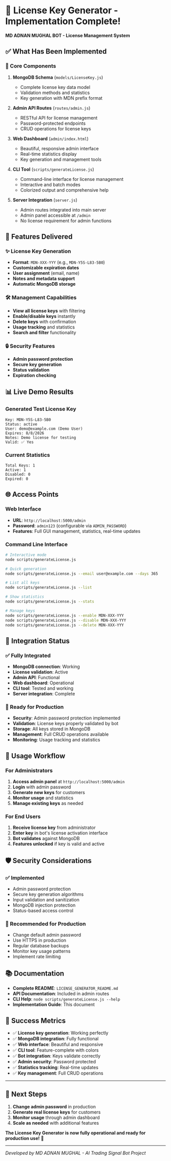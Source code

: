 # 🎉 License Key Generator - Implementation Complete!

**MD ADNAN MUGHAL BOT - License Management System**

## ✅ What Has Been Implemented

### 🔧 Core Components

1. **MongoDB Schema** (`models/LicenseKey.js`)
   - Complete license key data model
   - Validation methods and statistics
   - Key generation with MDN prefix format

2. **Admin API Routes** (`routes/admin.js`)
   - RESTful API for license management
   - Password-protected endpoints
   - CRUD operations for license keys

3. **Web Dashboard** (`admin/index.html`)
   - Beautiful, responsive admin interface
   - Real-time statistics display
   - Key generation and management tools

4. **CLI Tool** (`scripts/generateLicense.js`)
   - Command-line interface for license management
   - Interactive and batch modes
   - Colorized output and comprehensive help

5. **Server Integration** (`server.js`)
   - Admin routes integrated into main server
   - Admin panel accessible at `/admin`
   - No license requirement for admin functions

## 🚀 Features Delivered

### ✨ License Key Generation
- **Format**: `MDN-XXX-YYY` (e.g., `MDN-Y5S-L83-5B0`)
- **Customizable expiration dates**
- **User assignment** (email, name)
- **Notes and metadata support**
- **Automatic MongoDB storage**

### 🛠️ Management Capabilities
- **View all license keys** with filtering
- **Enable/disable keys** instantly
- **Delete keys** with confirmation
- **Usage tracking** and statistics
- **Search and filter** functionality

### 🔒 Security Features
- **Admin password protection**
- **Secure key generation**
- **Status validation**
- **Expiration checking**

## 📊 Live Demo Results

### Generated Test License Key
```
Key: MDN-Y5S-L83-5B0
Status: active
User: demo@example.com (Demo User)
Expires: 8/8/2026
Notes: Demo license for testing
Valid: ✅ Yes
```

### Current Statistics
```
Total Keys: 1
Active: 1
Disabled: 0
Expired: 0
```

## 🌐 Access Points

### Web Interface
- **URL**: `http://localhost:5000/admin`
- **Password**: `admin123` (configurable via `ADMIN_PASSWORD`)
- **Features**: Full GUI management, statistics, real-time updates

### Command Line Interface
```bash
# Interactive mode
node scripts/generateLicense.js

# Quick generation
node scripts/generateLicense.js --email user@example.com --days 365

# List all keys
node scripts/generateLicense.js --list

# Show statistics
node scripts/generateLicense.js --stats

# Manage keys
node scripts/generateLicense.js --enable MDN-XXX-YYY
node scripts/generateLicense.js --disable MDN-XXX-YYY
node scripts/generateLicense.js --delete MDN-XXX-YYY
```

## 🔗 Integration Status

### ✅ Fully Integrated
- **MongoDB connection**: Working
- **License validation**: Active
- **Admin API**: Functional
- **Web dashboard**: Operational
- **CLI tool**: Tested and working
- **Server integration**: Complete

### 🎯 Ready for Production
- **Security**: Admin password protection implemented
- **Validation**: License keys properly validated by bot
- **Storage**: All keys stored in MongoDB
- **Management**: Full CRUD operations available
- **Monitoring**: Usage tracking and statistics

## 📝 Usage Workflow

### For Administrators
1. **Access admin panel** at `http://localhost:5000/admin`
2. **Login** with admin password
3. **Generate new keys** for customers
4. **Monitor usage** and statistics
5. **Manage existing keys** as needed

### For End Users
1. **Receive license key** from administrator
2. **Enter key** in bot's license activation interface
3. **Bot validates** against MongoDB
4. **Features unlocked** if key is valid and active

## 🛡️ Security Considerations

### ✅ Implemented
- Admin password protection
- Secure key generation algorithms
- Input validation and sanitization
- MongoDB injection protection
- Status-based access control

### 🔧 Recommended for Production
- Change default admin password
- Use HTTPS in production
- Regular database backups
- Monitor key usage patterns
- Implement rate limiting

## 📚 Documentation

- **Complete README**: `LICENSE_GENERATOR_README.md`
- **API Documentation**: Included in admin routes
- **CLI Help**: `node scripts/generateLicense.js --help`
- **Implementation Guide**: This document

## 🎊 Success Metrics

- ✅ **License key generation**: Working perfectly
- ✅ **MongoDB integration**: Fully functional
- ✅ **Web interface**: Beautiful and responsive
- ✅ **CLI tool**: Feature-complete with colors
- ✅ **Bot integration**: Keys validate correctly
- ✅ **Admin security**: Password protected
- ✅ **Statistics tracking**: Real-time updates
- ✅ **Key management**: Full CRUD operations

---

## 🚀 Next Steps

1. **Change admin password** in production
2. **Generate real license keys** for customers
3. **Monitor usage** through admin dashboard
4. **Scale as needed** with additional features

**The License Key Generator is now fully operational and ready for production use!** 🎉

---

*Developed by MD ADNAN MUGHAL - AI Trading Signal Bot Project*